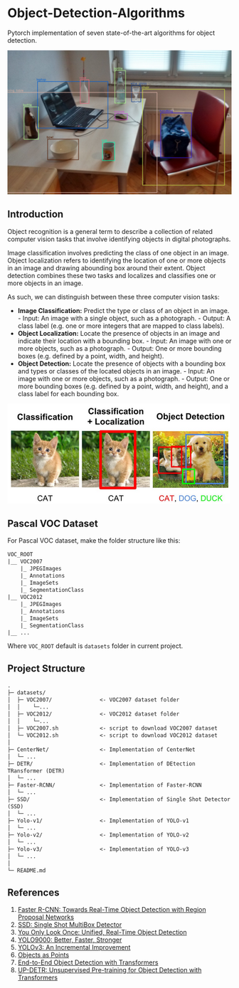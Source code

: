 # Object-Detection-Algorithms
Pytorch implementation of seven state-of-the-art algorithms for object detection.


![](example.jpg)

## Introduction
Object recognition is a general term to describe a collection of related computer vision tasks that involve identifying objects in digital photographs.

Image classification involves predicting the class of one object in an image. Object localization refers to identifying the location of one or more objects in an image and drawing abounding box around their extent. Object detection combines these two tasks and localizes and classifies one or more objects in an image.

As such, we can distinguish between these three computer vision tasks:

* **Image Classification:** Predict the type or class of an object in an image.
        - Input: An image with a single object, such as a photograph.
        - Output: A class label (e.g. one or more integers that are mapped to class labels).
* **Object Localization:** Locate the presence of objects in an image and indicate their location with a bounding box.
        - Input: An image with one or more objects, such as a photograph.
        - Output: One or more bounding boxes (e.g. defined by a point, width, and height).
* **Object Detection:** Locate the presence of objects with a bounding box and types or classes of the located objects in an image.
        - Input: An image with one or more objects, such as a photograph.
        - Output: One or more bounding boxes (e.g. defined by a point, width, and height), and a class label for each bounding box.


![](object_detection.png)

## Pascal VOC Dataset

For Pascal VOC dataset, make the folder structure like this:
```
VOC_ROOT
|__ VOC2007
    |_ JPEGImages
    |_ Annotations
    |_ ImageSets
    |_ SegmentationClass
|__ VOC2012
    |_ JPEGImages
    |_ Annotations
    |_ ImageSets
    |_ SegmentationClass
|__ ...
```
Where `VOC_ROOT` default is `datasets` folder in current project.


## Project Structure

```
.
├─ datasets/
│  ├─ VOC2007/               <- VOC2007 dataset folder
│  │  	└─...
│  ├─ VOC2012/               <- VOC2012 dataset folder
│  │  	└─...
│  ├─ VOC2007.sh             <- script to download VOC2007 dataset
│  └─ VOC2012.sh             <- script to download VOC2012 dataset
│
├─ CenterNet/                <- Implementation of CenterNet
│  └─ ...
├─ DETR/                     <- Implementation of DEtection TRansformer (DETR)
│  └─ ...
├─ Faster-RCNN/              <- Implementation of Faster-RCNN
│  └─ ...
├─ SSD/                      <- Implementation of Single Shot Detector (SSD)
│  └─ ...
├─ Yolo-v1/                  <- Implementation of YOLO-v1
│  └─ ...
├─ Yolo-v2/                  <- Implementation of YOLO-v2
│  └─ ...
├─ Yolo-v3/                  <- Implementation of YOLO-v3
│  └─ ...
│
└─ README.md
```

## References
1. [Faster R-CNN: Towards Real-Time Object Detection with Region Proposal Networks](https://arxiv.org/abs/1506.01497)
2. [SSD: Single Shot MultiBox Detector](https://arxiv.org/abs/1512.02325)
3. [You Only Look Once: Unified, Real-Time Object Detection](https://arxiv.org/abs/1506.02640) 
4. [YOLO9000: Better, Faster, Stronger](https://arxiv.org/abs/1612.08242)
5. [YOLOv3: An Incremental Improvement](https://arxiv.org/abs/1804.02767)
6. [Objects as Points](https://arxiv.org/abs/1904.07850)
7. [End-to-End Object Detection with Transformers](https://arxiv.org/abs/2005.12872)
8. [UP-DETR: Unsupervised Pre-training for Object Detection with Transformers](https://arxiv.org/abs/2011.09094)

